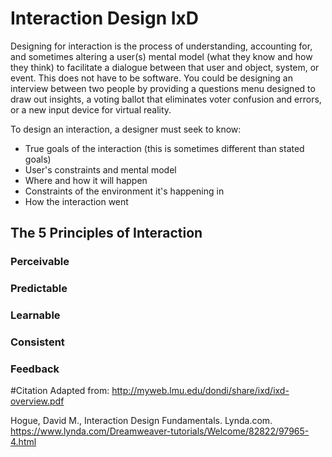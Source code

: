 # Interaction Design IxD

Designing for interaction is the process of understanding, accounting for, and sometimes altering a user(s) mental model (what they know and how they think) to facilitate a dialogue between that user and object, system, or event. This does not have to be software. You could be designing an interview between two people by providing a questions menu designed to draw out insights, a voting ballot that eliminates voter confusion and errors, or a new input device for virtual reality. 

To design an interaction, a designer must seek to know:

- True goals of the interaction (this is sometimes different than stated goals)
- User's constraints and mental model
- Where and how it will happen
- Constraints of the environment it's happening in
- How the interaction went

## The 5 Principles of Interaction

### Perceivable
### Predictable
### Learnable
### Consistent
### Feedback

#Citation
Adapted from: http://myweb.lmu.edu/dondi/share/ixd/ixd-overview.pdf

Hogue, David M., Interaction Design Fundamentals. Lynda.com. https://www.lynda.com/Dreamweaver-tutorials/Welcome/82822/97965-4.html